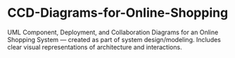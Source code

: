 # CCD-Diagrams-for-Online-Shopping
UML Component, Deployment, and Collaboration Diagrams for an Online Shopping System — created as part of system design/modeling. Includes clear visual representations of architecture and interactions.
